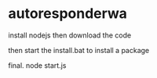 # autoresponderwa

install nodejs
then download the code

then start the install.bat
to install a package

final. node start.js
